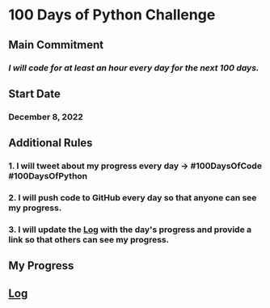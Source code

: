# 100 Days of Python Challenge

## Main Commitment
### *I will code for at least an hour every day for the next 100 days.*

## Start Date
### December 8, 2022

## Additional Rules
### 1. I will tweet about my progress every day -> #100DaysOfCode #100DaysOfPython
### 2. I will push code to GitHub every day so that anyone can see my progress.
### 3. I will update the [Log](log.md) with the day's progress and provide a link so that others can see my progress.

## My Progress
## [Log](log.md)
